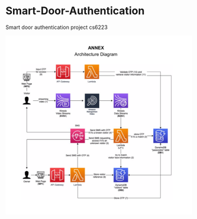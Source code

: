 # Smart-Door-Authentication
Smart door authentication project cs6223

![architecture](https://github.com/harshul1610/Smart-Door-Authentication/blob/master/images/architecture.png)
